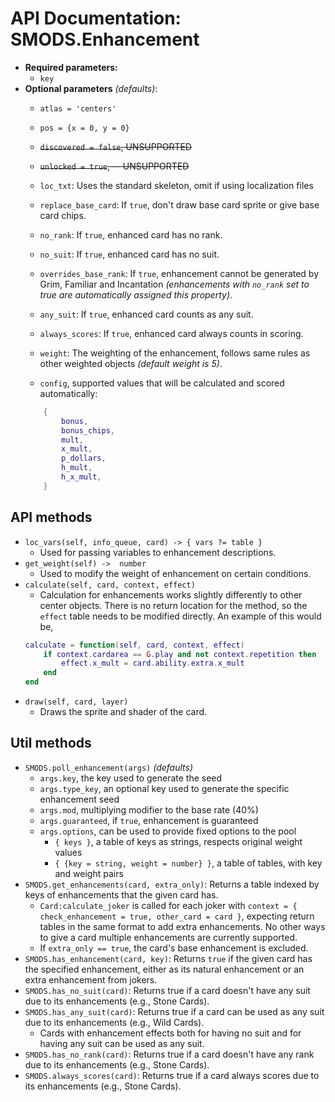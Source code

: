 # API Documentation: SMODS.Enhancement
- **Required parameters:**
	- `key`
- **Optional parameters** *(defaults)*:
	- `atlas = 'centers'`
	- `pos = {x = 0, y = 0}`
	- ~~`discovered = false`, UNSUPPORTED~~
	- ~~`unlocked = true`, -- UNSUPPORTED~~
	- `loc_txt`: Uses the standard skeleton, omit if using localization files
    - `replace_base_card`: If `true`, don't draw base card sprite or give base card chips.
    - `no_rank`: If `true`, enhanced card has no rank.
    - `no_suit`: If `true`, enhanced card has no suit.
    - `overrides_base_rank`: If `true`, enhancement cannot be generated by Grim, Familiar and Incantation *(enhancements with `no_rank` set to true are automatically assigned this property)*.
    - `any_suit`: If `true`, enhanced card counts as any suit.
    - `always_scores`: If `true`, enhanced card always counts in scoring.
	- `weight`: The weighting of the enhancement, follows same rules as other weighted objects *(default weight is 5)*.

    - `config`, supported values that will be calculated and scored automatically:
	```lua
		{
			bonus,
            bonus_chips,
			mult,
			x_mult,
			p_dollars,
            h_mult,
            h_x_mult,
		}
	```

## API methods
- `loc_vars(self, info_queue, card) -> { vars ?= table }`
	- Used for passing variables to enhancement descriptions.
- `get_weight(self) ->  number `
	- Used to modify the weight of enhancement on certain conditions.
- `calculate(self, card, context, effect)`
    - Calculation for enhancements works slightly differently to other center objects. There is no return location for the method, so the `effect` table needs to be modified directly. An example of this would be,
    ```lua
    calculate = function(self, card, context, effect)
        if context.cardarea == G.play and not context.repetition then
            effect.x_mult = card.ability.extra.x_mult
        end
    end
    ```
- `draw(self, card, layer)`
	- Draws the sprite and shader of the card.

## Util methods
- `SMODS.poll_enhancement(args)` *(defaults)*
	- `args.key`, the key used to generate the seed
    - `args.type_key`, an optional key used to generate the specific enhancement seed
    - `args.mod`, multiplying modifier to the base rate (40%)
    - `args.guaranteed`, if `true`, enhancement is guaranteed
    - `args.options`, can be used to provide fixed options to the pool
        - `{ keys }`, a table of keys as strings, respects original weight values
        - `{ {key = string, weight = number} }`, a table of tables, with key and weight pairs
- `SMODS.get_enhancements(card, extra_only)`: Returns a table indexed by keys of enhancements that the given card has.
    - `Card:calculate_joker` is called for each joker with `context = { check_enhancement = true, other_card = card }`, expecting return tables in the same format to add extra enhancements. No other ways to give a card multiple enhancements are currently supported.
    - If `extra_only == true`, the card's base enhancement is excluded.
- `SMODS.has_enhancement(card, key)`: Returns `true` if the given card has the specified enhancement, either as its natural enhancement or an extra enhancement from jokers.
- `SMODS.has_no_suit(card)`: Returns true if a card doesn't have any suit due to its enhancements (e.g., Stone Cards).
- `SMODS.has_any_suit(card)`: Returns true if a card can be used as any suit due to its enhancements (e.g., Wild Cards).
    - Cards with enhancement effects both for having no suit and for having any suit can be used as any suit.
- `SMODS.has_no_rank(card)`: Returns true if a card doesn't have any rank due to its enhancements (e.g., Stone Cards).
- `SMODS.always_scores(card)`: Returns true if a card always scores due to its enhancements (e.g., Stone Cards).
